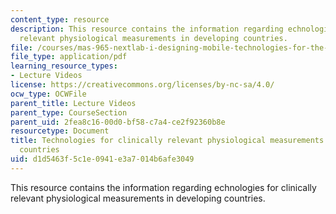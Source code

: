 ```yaml
---
content_type: resource
description: This resource contains the information regarding echnologies for clinically
  relevant physiological measurements in developing countries.
file: /courses/mas-965-nextlab-i-designing-mobile-technologies-for-the-next-billion-users-fall-2008/d1d5463f5c1e0941e3a7014b6afe3049_MITMAS_965F08_Lec14_sh.pdf
file_type: application/pdf
learning_resource_types:
- Lecture Videos
license: https://creativecommons.org/licenses/by-nc-sa/4.0/
ocw_type: OCWFile
parent_title: Lecture Videos
parent_type: CourseSection
parent_uid: 2fea8c16-00d0-bf58-c7a4-ce2f92360b8e
resourcetype: Document
title: Technologies for clinically relevant physiological measurements in developing
  countries
uid: d1d5463f-5c1e-0941-e3a7-014b6afe3049
---
```

This resource contains the information regarding echnologies for clinically relevant physiological measurements in developing countries.